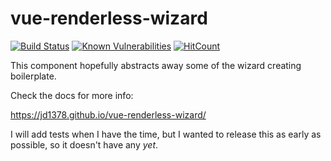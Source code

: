 # vue-renderless-wizard

[![Build Status](https://travis-ci.com/jd1378/vue-renderless-wizard.svg?branch=main)](https://travis-ci.com/jd1378/vue-renderless-wizard)
[![Known Vulnerabilities](https://snyk.io/test/github/jd1378/vue-renderless-wizard/badge.svg?targetFile=package.json)](https://snyk.io/test/github/jd1378/vue-renderless-wizard?targetFile=package.json)
[![HitCount](http://hits.dwyl.com/jd1378/vue-renderless-wizard.svg)](http://hits.dwyl.com/jd1378/vue-renderless-wizard)

This component hopefully abstracts away some of the wizard creating boilerplate.

Check the docs for more info:

<https://jd1378.github.io/vue-renderless-wizard/>

I will add tests when I have the time, but I wanted to release this as early as possible, so it doesn't have any *yet*.
